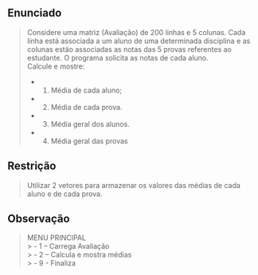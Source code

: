## Enunciado

> Considere uma matriz (Avaliação) de 200 linhas e 5 colunas. Cada linha está associada a um aluno de uma determinada disciplina e as colunas estão associadas as notas das 5 provas referentes ao estudante. O programa solicita as notas de cada aluno.  
> Calcule e mostre: 
> - 1) Média de cada aluno; 
> - 2) Média de cada prova. 
> - 3) Média geral dos alunos. 
> - 4) Média geral das provas   

## Restrição

> Utilizar 2 vetores para armazenar os valores das médias de cada aluno e de cada prova.

## Observação

> MENU PRINCIPAL                                           
    > - 1 – Carrega Avaliação                          
    > - 2 – Calcula e mostra médias                              
    > - 9 - Finaliza                            

